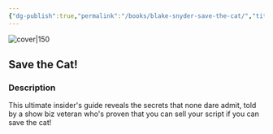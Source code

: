 ```yaml
---
{"dg-publish":true,"permalink":"/books/blake-snyder-save-the-cat/","title":"\"Save the Cat!\"","tags":["non-fiction","writing","screenplay"]}
---
```




![cover|150](http://books.google.com/books/content?id=WgbknQEACAAJ&printsec=frontcover&img=1&zoom=1&source=gbs_api)

## Save the Cat!

### Description

This ultimate insider's guide reveals the secrets that none dare admit, told by a show biz veteran who's proven that you can sell your script if you can save the cat!
```